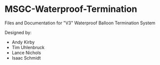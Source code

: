 # MSGC-Waterproof-Termination
Files and Documentation for "V3" Waterproof Balloon Termination System

Designed by:
- Andy Kirby
- Tim Uhlenbruck
- Lance Nichols
- Isaac Schmidt
